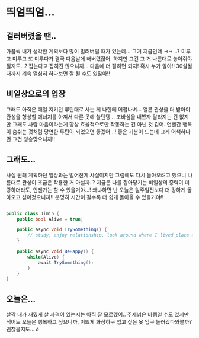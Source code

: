 # 띄엄띄엄...

## 걸러버렸을 땐..
 가끔씩 내가 생각한 계획보다 많이 밀려버릴 때가 있는데... 그거 지금인데 ㅋㅋ...? 미루고 미루고 또 미루다가 결국 다음날에 해버렸잖어. 하지만 그건 그 거 나름대로 놓아줘야 될지도...? 잡는다고 잡히진 않으니까... 다음에 더 잘하면 되지! 혹시 누가 알아!! 30살될 때까지 계속 열심히 하다보면 잘 될 수도 있잖아!!

## 비일상으로의 입장
 그래도 아직은 매일 지키던 루틴대로 사는 게 나한테 어렵나벼... 얼른 관성을 더 받아야 관성을 형성할 에너지를 아껴서 다른 곳에 쓸텐뎅... 조바심을 내봤자 달라지는 건 없지만 그래도 사람 마음이라는게 항상 효율적으로만 작동하는 건 아닌 것 같어. 언젠간 행복이 숨쉬는 것처럼 당연한 루틴이 되었으면 좋겠어...! 좋은 기분이 드는데 그게 어색하다면 그건 청승맞으니까!!

## 그래도...
 사실 원래 계획하던 일상과는 멀어진게 사실이지만 그럼에도 다시 돌아오려고 했으니 나름대로 관성이 조금은 작용한 거 아닐까..? 지금은 나를 잡아당기는 비일상의 중력이 더 강하더라도, 언젠가는 할 수 있을거야...! 왜냐하면 난 오늘은 일주일전보다 더 강하게 돌아오고 싶어졌으니까!! 분명히 시간이 갈수록 더 쉽게 돌아올 수 있을거야!!

``` c#

public class Jimin {
    public bool Alive = true;

    public async void TrySomething() {
        // study, enjoy relationship, look around where I lived place and when I lived time, trsut myself, when I fall down.
    }

    public async void BeHappy() {
        while(Alive) {
            await TrySomething();
        }
    }
}
```

## 오늘은...
 살짝 내가 재밌게 살 자격이 있는지는 아직 잘 모르겠어.. 주제넘은 바램일 수도 있지만 적어도 오늘은 행복하고 싶으니까, 이쁘게 화장하구 입고 싶은 옷 입구 놀러갔다와볼까? 괜찮을지도...☆